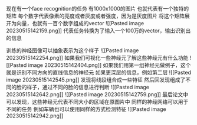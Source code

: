 现在有一个face recognition的任务
有1000x1000的图片
也就代表有一个独特的矩阵
每个数字代表像素的亮度或者灰度或者强度，因为是灰度图片
将这个矩阵展开为向量，也就有一百个数字组成的vector
![[Pasted image 20230515142159.png]]
代表任务转换为了输入一个100万的vector，输出识别出的信息

训练的神经图像可以抽象表示为这个样子
![[Pasted image 20230515142254.png]]
如果我们可视化一些神经元了解这些神经元有什么功能
![[Pasted image 20230515142404.png]]
如果我们用第一组神经元做例子，这个就是识别不同方向的直线信息的神经元
如果更深层的信息，例如第二层
![[Pasted image 20230515142545.png]]
发现将线段组合成一些特征
然后回发现组成了不同的脸的样子，通过不同的脸的信息进行判断
![[Pasted image 20230515142642.png]]
![[Pasted image 20230515142759.png]]
最后论文中可以发现，这些神经元代表不同大小的区域在原图片中
同样的神经网络可以用于不同的任务
例如车辆也可以使用同样的方式检测特征
![[Pasted image 20230515142942.png]]